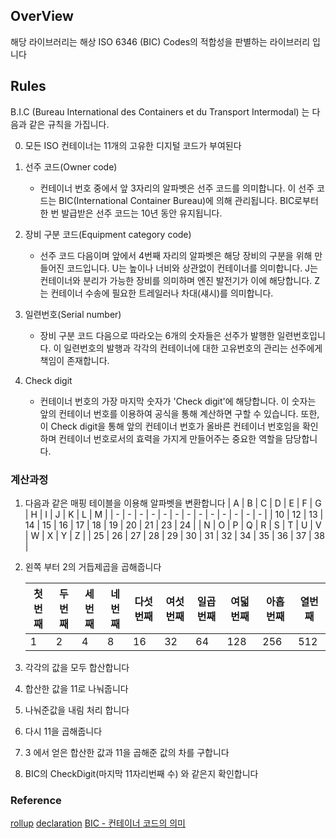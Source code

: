 ## OverView

해당 라이브러리는 해상 ISO 6346 (BIC) Codes의 적합성을 판별하는 라이브러리 입니다

## Rules

B.I.C (Bureau International des Containers et du Transport Intermodal) 는 다음과 같은 규칙을 가집니다.

0. 모든 ISO 컨테이너는 11개의 고유한 디지털 코드가 부여된다
1. 선주 코드(Owner code)

   - 컨테이너 번호 중에서 앞 3자리의 알파벳은 선주 코드를 의미합니다. 이 선주 코드는 BIC(International Container Bureau)에 의해 관리됩니다. BIC로부터 한 번 발급받은 선주 코드는 10년 동안 유지됩니다.

2. 장비 구분 코드(Equipment category code)

   - 선주 코드 다음이며 앞에서 4번째 자리의 알파벳은 해당 장비의 구분을 위해 만들어진 코드입니다. U는 높이나 너비와 상관없이 컨테이너를 의미합니다. J는 컨테이너와 분리가 가능한 장비를 의미하며 엔진 발전기가 이에 해당합니다. Z는 컨테이너 수송에 필요한 트레일러나 차대(섀시)를 의미합니다.

3. 일련번호(Serial number)

   - 장비 구분 코드 다음으로 따라오는 6개의 숫자들은 선주가 발행한 일련번호입니다. 이 일련번호의 발행과 각각의 컨테이너에 대한 고유번호의 관리는 선주에게 책임이 존재합니다.

4. Check digit

   - 컨테이너 번호의 가장 마지막 숫자가 'Check digit'에 해당합니다. 이 숫자는 앞의 컨테이너 번호를 이용하여 공식을 통해 계산하면 구할 수 있습니다. 또한, 이 Check digit을 통해 앞의 컨테이너 번호가 올바른 컨테이너 번호임을 확인하며 컨테이너 번호로서의 효력을 가지게 만들어주는 중요한 역할을 담당합니다.

### 계산과정

1. 다음과 같은 매핑 테이블을 이용해 알파벳을 변환합니다
   | A | B | C | D | E | F | G | H | I | J | K | L | M |
   | - | - | - | - | - | - | - | - | - | - | - | - | - |
   | 10 | 12 | 13 | 14 | 15 | 16 | 17 | 18 | 19 | 20 | 21 | 23 | 24 |
   | N | O | P | Q | R | S | T | U | V | W | X | Y | Z |
   | 25 | 26 | 27 | 28 | 29 | 30 | 31 | 32 | 34 | 35 | 36 | 37 | 38 |

2. 왼쪽 부터 2의 거듭제곱을 곱해줍니다

   | 첫번째 | 두번째 | 세번째 | 네번째 | 다섯번째 | 여섯번째 | 일곱번째 | 여덟번째 | 아홉번째 | 열번째 |
   | ------ | ------ | ------ | ------ | -------- | -------- | -------- | -------- | -------- | ------ |
   | 1      | 2      | 4      | 8      | 16       | 32       | 64       | 128      | 256      | 512    |

3. 각각의 값을 모두 합산합니다
4. 합산한 값을 11로 나눠줍니다
5. 나눠준값을 내림 처리 합니다
6. 다시 11을 곱해줍니다
7. 3 에서 얻은 합산한 값과 11을 곱해준 값의 차를 구합니다
8. BIC의 CheckDigit(마지막 11자리번째 수) 와 같은지 확인합니다

### Reference

[rollup](https://rollupjs.org/)
[declaration](https://medium.com/@martin_hotell/typescript-library-tips-rollup-your-types-995153cc81c7)
[BIC - 컨테이너 코드의 의미](https://blog.naver.com/youngglovis0001/221621291472)
